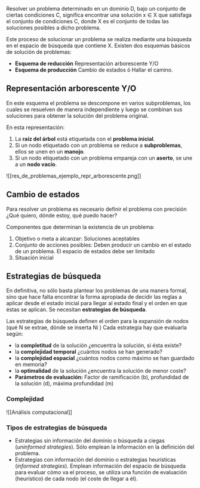 Resolver un problema determinado en un dominio D, bajo un conjunto de ciertas condiciones C, significa encontrar una solución x $\in$ X que satisfaga el conjunto de condiciones C, donde X es el conjunto de todas las soluciones posibles a dicho problema.

Este proceso de solucionar un problema se realiza mediante una búsqueda en el espacio de búsqueda que contiene X. Existen dos esquemas básicos de solución de problemas:
- **Esquema de reducción** Representación arborescente Y/O 
- **Esquema de producción** Cambio de estados ó Hallar el camino.

## Representación arborescente Y/O
En este esquema el problema se descompone en varios subproblemas, los cuales se resuelven de manera independiente y luego se combinan sus soluciones para obtener la solución del problema original.

En esta representación: 
1. La **raíz del árbol** está etiquetada con el **problema inicial**. 
2. Si un nodo etiquetado con un problema se reduce a **subproblemas**, ellos se unen en un **manojo**. 
3. Si un nodo etiquetado con un problema empareja con un **aserto**, se une a un **nodo vacío**.

![[res_de_problemas_ejemplo_repr_arborescente.png]]

## Cambio de estados
Para resolver un problema es necesario definir el problema con precisión ¿Qué quiero, dónde estoy, qué puedo hacer?

Componentes que determinan la existencia de un problema:
1. Objetivo o meta a alcanzar: Soluciones aceptables 
2. Conjunto de acciones posibles: Deben producir un cambio en el estado de un problema. El espacio de estados debe ser limitado 
3. Situación inicial

## Estrategias de búsqueda
En definitiva, no sólo basta plantear los problemas de una manera formal, sino que hace falta encontrar la forma apropiada de decidir las reglas a aplicar desde el estado inicial para llegar al estado final y el orden en que éstas se aplican. Se necesitan **estrategias de búsqueda**.

Las estrategias de búsqueda definen el orden para la expansión de nodos (qué N se extrae, dónde se inserta Ni ) Cada estrategia hay que evaluarla según:
- la **completitud** de la solución ¿encuentra la solución, si ésta existe? 
- la **complejidad temporal** ¿cuántos nodos se han generado?
-  la **complejidad espacial** ¿cuántos nodos como máximo se han guardado en memoria? 
-  la **optimalidad** de la solución ¿encuentra la solución de menor coste?
-  **Parámetros de evaluación:** Factor de ramificación (b), profundidad de la solución (d), máxima profundidad (m)

### Complejidad
![[Análisis computacional]]

### Tipos de estrategias de búsqueda
- Estrategias sin información del dominio o búsqueda a ciegas (*uninformed strategies*). Sólo emplean la información en la definición del problema. 
- Estrategias con información del dominio o estrategias heurísticas (*informed strategies*). Emplean información del espacio de búsqueda para evaluar cómo va el proceso, se utiliza una función de evaluación (heurístico) de cada nodo (el coste de llegar a él).